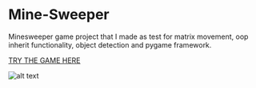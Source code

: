 # Mine-Sweeper

Minesweeper game project that I made as test for matrix movement, oop inherit functionality, object detection and pygame framework. 

[TRY THE GAME HERE](https://replit.com/@testScriptCeo/Minesweeper#main.py)


![alt text](https://github.com/ceo-py/Project-Pictures/blob/main/Mine-Sweeper/minesweeper_example.gif?raw=true)
